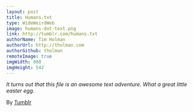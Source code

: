 ```yaml
---
layout: post
title: Humans.txt
type: WideWeirdWeb
image: humans-dot-text.png
link: http://tumblr.com/humans.txt
authorName: Tim Holman
authorUrl: http://tholman.com
authorGithub: tholman
remoteImage: true
imgWidth: 980
imgHeight: 542
---
```


_It turns out that this file is an awesome text adventure. What a great little easter egg._

By [Tumblr](http://tumblr.com)
